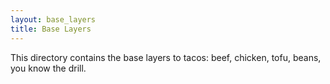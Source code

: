 ```yaml
---
layout: base_layers
title: Base Layers
---
```


This directory contains the base layers to tacos: beef, chicken, tofu, beans, you know the drill.
